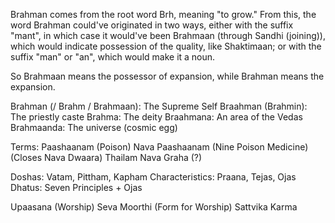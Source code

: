 Brahman comes from the root word Brh, meaning "to grow." From this, the word Brahman could've originated in two ways, either with the suffix "mant", in which case it would've been Brahmaan (through Sandhi (joining)), which would indicate possession of the quality, like Shaktimaan; or with the suffix "man" or "an", which would make it a noun.

So Brahmaan means the possessor of expansion, while Brahman means the expansion.


Brahman (/ Brahm / Brahmaan): The Supreme Self
Braahman (Brahmin): The priestly caste
Brahma: The deity
Braahmana: An area of the Vedas
Brahmaanda: The universe (cosmic egg)


Terms:
Paashaanam (Poison)
Nava Paashaanam (Nine Poison Medicine) (Closes Nava Dwaara)
Thailam
Nava Graha (?)

Doshas: Vatam, Pittham, Kapham
Characteristics: Praana, Tejas, Ojas
Dhatus: Seven Principles + Ojas

Upaasana (Worship)
Seva Moorthi (Form for Worship)
Sattvika Karma
